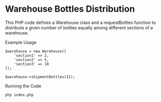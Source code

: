 # Warehouse Bottles Distribution
This PHP code defines a Warehouse class and a requestBottles function to distribute a given number of bottles equally among different sections of a warehouse.

Example Usage
```shell
$warehouse = new Warehouse([
    'section1' => 2,
    'section2' => 5,
    'section3' => 10
]);

$warehouse->shipmentBottles(11);
```

Running the Code
```bash
php index.php
```
